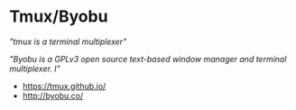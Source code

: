 # Tmux/Byobu

_"tmux is a terminal multiplexer"_

_"Byobu is a GPLv3 open source text-based window manager and terminal
multiplexer. I"_

* https://tmux.github.io/
* http://byobu.co/
